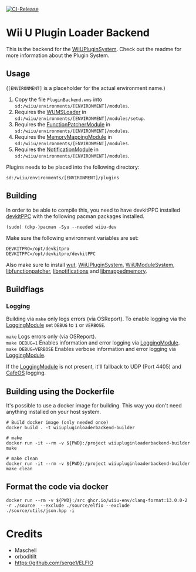 ﻿[![CI-Release](https://github.com/wiiu-env/WiiUPluginLoaderBackend/actions/workflows/ci.yml/badge.svg)](https://github.com/wiiu-env/WiiUPluginLoaderBackend/actions/workflows/ci.yml)

# Wii U Plugin Loader Backend
This is the backend for the [WiiUPluginSystem](https://github.com/wiiu-env/WiiUPluginSystem). Check out the readme for more information about the Plugin System.

## Usage
(`[ENVIRONMENT]` is a placeholder for the actual environment name.)

1. Copy the file `PluginBackend.wms` into `sd:/wiiu/environments/[ENVIRONMENT]/modules`.  
2. Requires the [WUMSLoader](https://github.com/wiiu-env/WUMSLoader) in `sd:/wiiu/environments/[ENVIRONMENT]/modules/setup`.
3. Requires the [FunctionPatcherModule](https://github.com/wiiu-env/FunctionPatcherModule) in `sd:/wiiu/environments/[ENVIRONMENT]/modules`.
4. Requires the [MemoryMappingModule](https://github.com/wiiu-env/MemoryMappingModule) in `sd:/wiiu/environments/[ENVIRONMENT]/modules`.
5. Requires the [NotificationModule](https://github.com/wiiu-env/NotificationModule) in `sd:/wiiu/environments/[ENVIRONMENT]/modules`.

Plugins needs to be placed into the following directory:

```
sd:/wiiu/environments/[ENVIRONMENT]/plugins
```

## Building
In order to be able to compile this, you need to have devkitPPC installed
[devkitPPC](https://devkitpro.org/wiki/Getting_Started) with the following
pacman packages installed.

```
(sudo) (dkp-)pacman -Syu --needed wiiu-dev
```

Make sure the following environment variables are set:
```
DEVKITPRO=/opt/devkitpro
DEVKITPPC=/opt/devkitpro/devkitPPC
```

Also make sure to install [wut](https://github.com/decaf-emu/wut), [WiiUPluginSystem](https://github.com/wiiu-env/WiiUPluginSystem), [WiiUModuleSystem](https://github.com/wiiu-env/WiiUModuleSystem), [libfunctionpatcher](https://github.com/wiiu-env/libfunctionpatcher), [libnotifications](https://github.com/wiiu-env/libnotifications) and [libmappedmemory](https://github.com/wiiu-env/libmappedmemory).

## Buildflags

### Logging
Building via `make` only logs errors (via OSReport). To enable logging via the [LoggingModule](https://github.com/wiiu-env/LoggingModule) set `DEBUG` to `1` or `VERBOSE`.

`make` Logs errors only (via OSReport).  
`make DEBUG=1` Enables information and error logging via [LoggingModule](https://github.com/wiiu-env/LoggingModule).  
`make DEBUG=VERBOSE` Enables verbose information and error logging via [LoggingModule](https://github.com/wiiu-env/LoggingModule).  

If the [LoggingModule](https://github.com/wiiu-env/LoggingModule) is not present, it'll fallback to UDP (Port 4405) and [CafeOS](https://github.com/wiiu-env/USBSerialLoggingModule) logging.

## Building using the Dockerfile

It's possible to use a docker image for building. This way you don't need anything installed on your host system.

```
# Build docker image (only needed once)
docker build . -t wiiupluginloaderbackend-builder

# make 
docker run -it --rm -v ${PWD}:/project wiiupluginloaderbackend-builder make

# make clean
docker run -it --rm -v ${PWD}:/project wiiupluginloaderbackend-builder make clean
```

## Format the code via docker

`docker run --rm -v ${PWD}:/src ghcr.io/wiiu-env/clang-format:13.0.0-2 -r ./source  --exclude ./source/elfio --exclude ./source/utils/json.hpp -i`

# Credits
- Maschell
- orboditilt
- https://github.com/serge1/ELFIO